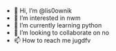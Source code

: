 - 👋 Hi, I’m @lis0ownik
- 👀 I’m interested in nwm
- 🌱 I’m currently learning python
- 💞️ I’m looking to collaborate on no
- 📫 How to reach me jugdfv

<!---
lis0ownik/lis0ownik is a ✨ special ✨ repository because its `README.md` (this file) appears on your GitHub profile.
You can click the Preview link to take a look at your changes.
--->
